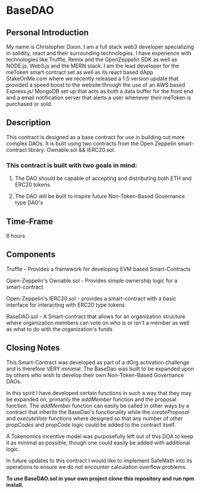 # BaseDAO

## Personal Introduction

My name is Christopher Dixon. I am a full stack web3 developer specializing in solidity, react and their surrounding technologies.
I have experience with technologies like Truffle, Remix and the OpenZeppelin SDK as well as NODE.js, Web3.js and
the MERN stack. I am the lead developer for the meToken smart contract set as well as its react based dApp StakeOnMe.com where we recently released
a 1.5 version update that provided a speed boost to the website through the use of an AWS based Express.js/ MongoDB set up that acts as both a data buffer for the front end
and a email notification server that alerts a user whenever their meToken is purchased or sold.

## Description

This contract is designed as a base contract for use in building out more complex DAOs.
It is built using two contracts from the Open Zeppelin smart-contract library:
Ownable.sol && IERC20.sol.

### This contract is built with two goals in mind:

1. The DAO should be capable of accepting and distributing both ETH and ERC20 tokens.

2. The DAO will be built to inspire future Non-Token-Based Governance type DAO's

## Time-Frame

8 hours

## Components

Truffle - Provides a framework for developing EVM based Smart-Contracts

Open-Zeppelin's Ownable.sol - Provides simple ownership logic for a smart-contract

Open-Zeppelin's IERC20.sol - provides a smart-contract with a basic interface for interacting with ERC20 type tokens

BaseDAO.sol - A Smart-contract that allows for an organization structure where organization members can vote on who is or isn't a member as well as what to do with the organization's funds

## Closing Notes

This Smart-Contract was developed as part of a dOrg activation challenge and is therefore VERY minimal.
The BaseDao was built to be expanded upon by others who wish to develop their own Non-Token-Based Governance DAOs.

In this spirit I have developed certain functions in such a way that they may be expanded on, primarily the _addMember_ function and the proposal function.
The _addMember_ function can easily be called in other ways by a contract that inherits the BaseDao's functionality while the _createProposal_ and _executeVote_
functions where designed so that any number of other _propCodes_ and _propCode logic_ could be added to the contract itself.

A Tokenomics incentive model was purposefully left out of this DOA to keep it as minimal as possible, though one could easily be added with additional logic.

In future updates to this contract I would like to implement SafeMath into its operations to ensure we do not encounter calculation overflow problems.

**To use BaseDAO.sol in your own project clone this repository and run npm install.**
